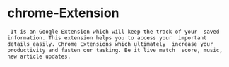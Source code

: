 # chrome-Extension
     It is an Google Extension which will keep the track of your  saved information. This extension helps you to access your  important details easily. Chrome Extensions which ultimately  increase your productivity and fasten our tasking. Be it live match  score, music, new article updates.
